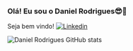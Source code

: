 ### Olá! Eu sou o Daniel Rodrigues😎👋
Seja bem vindo!
[![Linkedin](https://img.shields.io/badge/LinkedIn-0077B5?style=for-the-badge&logo=linkedin&logoColor=white)](https://www.linkedin.com/in/daniel-rodrigues-b63218162/)

![Daniel Rodrigues GitHub stats](https://github-readme-stats.vercel.app/api?username=DanielSSRodrigues&show_icons=true&theme=transparent)
